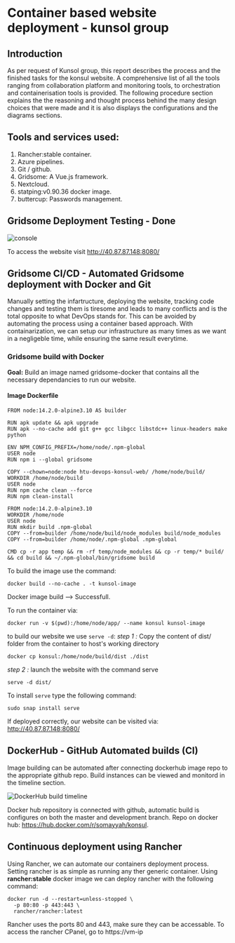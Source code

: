 # Container based website deployment - kunsol group

## Introduction

As per request of Kunsol group, this report describes the process and the finished tasks for the konsul website. A comprehensive list of all the tools ranging from collaboration platform and monitoring tools, to orchestration and containerisation tools is provided. The following procedure section explains the the reasoning and thought process behind  the many design choices that were made and it is also displays the configurations and the diagrams sections.

## Tools and services used:
1. Rancher:stable container.
2. Azure pipelines.
3. Git / github.
4. Gridsome: A Vue.js framework.
5. Nextcloud.
6. statping:v0.90.36 docker image.
7. buttercup: Passwords management.

## Gridsome Deployment Testing - Done

![console](https://github.com/Somayyah/mohammed_S-htu_devops_ab_submission/blob/master/gridsome)

To access the website visit http://40.87.87.148:8080/

## Gridsome CI/CD - Automated Gridsome deployment with Docker and Git

Manually setting the infartructure, deploying the website, tracking code changes and testing them is tiresome and leads to many conflicts and is the total opposite to what DevOps stands for. This can be avoided by automating the process using a container based approach. With containarization, we can setup our infrastructure as many times as we want in a negligeble time, while ensuring the same result everytime.

### Gridsome build with Docker
 __Goal:__ Build an image named gridsome-docker that contains all the necessary dependancies to run our website. 

#### Image Dockerfile 

```
FROM node:14.2.0-alpine3.10 AS builder

RUN apk update && apk upgrade
RUN apk --no-cache add git g++ gcc libgcc libstdc++ linux-headers make python

ENV NPM_CONFIG_PREFIX=/home/node/.npm-global
USER node
RUN npm i --global gridsome

COPY --chown=node:node htu-devops-konsul-web/ /home/node/build/
WORKDIR /home/node/build
USER node
RUN npm cache clean --force
RUN npm clean-install

FROM node:14.2.0-alpine3.10
WORKDIR /home/node
USER node
RUN mkdir build .npm-global
COPY --from=builder /home/node/build/node_modules build/node_modules
COPY --from=builder /home/node/.npm-global .npm-global

CMD cp -r app temp && rm -rf temp/node_modules && cp -r temp/* build/ && cd build && ~/.npm-global/bin/gridsome build
```
To build the image use the command:
```
docker build --no-cache . -t kunsol-image
```
Docker image build --> Successfull.

To run the container via: 
```
docker run -v $(pwd):/home/node/app/ --name konsul kunsol-image
```
to build our website we use ```serve -d```:
_step 1 :_ Copy the content of dist/ folder from the container to host's working directory
```
docker cp konsul:/home/node/build/dist ./dist
```
_step 2 :_ launch the website with the command serve
```
serve -d dist/
```
To install ```serve``` type the following command:
```
sudo snap install serve
````
If deployed correctly, our website can be visited via: http://40.87.87.148:8080/

## DockerHub - GitHub Automated builds (CI)
Image building can be automated after connecting dockerhub image repo to the appropriate github repo. Build instances can be viewed and monitord in the timeline section.

![DockerHub build timeline](https://github.com/Somayyah/mohammed_S-htu_devops_ab_submission/blob/master/autobuilds.png)

Docker hub repository is connected with github, automatic build is configures on both the master and development branch.
Repo on docker hub: https://hub.docker.com/r/somayyah/konsul.

## Continuous deployment using Rancher
Using Rancher, we can automate our containers deployment process. Setting rancher is as simple as running any ther generic container. Using **rancher:stable** docker image we can deploy rancher with the following command:

```
docker run -d --restart=unless-stopped \
  -p 80:80 -p 443:443 \
  rancher/rancher:latest
```
Rancher uses the ports 80 and 443, make sure they can be accessable. To access the rancher CPanel, go to https://vm-ip

